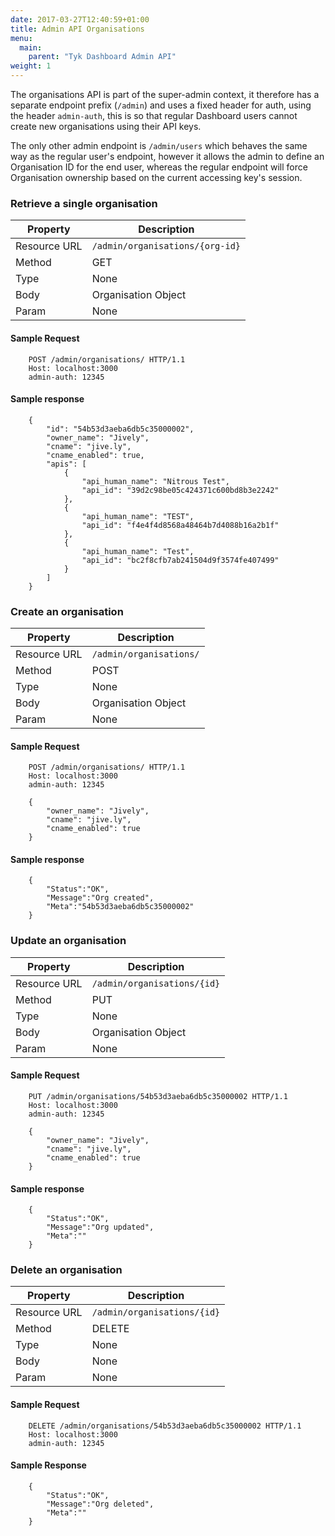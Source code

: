```yaml
---
date: 2017-03-27T12:40:59+01:00
title: Admin API Organisations
menu:
  main:
    parent: "Tyk Dashboard Admin API"
weight: 1 
---
```


The organisations API is part of the super-admin context, it therefore has a separate endpoint prefix (`/admin`) and uses a fixed header for auth, using the header `admin-auth`, this is so that regular Dashboard users cannot create new organisations using their API keys.

The only other admin endpoint is `/admin/users` which behaves the same way as the regular user's endpoint, however it allows the admin to define an Organisation ID for the end user, whereas the regular endpoint will force Organisation ownership based on the current accessing key's session.

### Retrieve a single organisation

| **Property** | **Description**                 |
| ------------ | ------------------------------- |
| Resource URL | `/admin/organisations/{org-id}` |
| Method       | GET                             |
| Type         | None                            |
| Body         | Organisation Object             |
| Param        | None                            |

#### Sample Request

```{.copyWrapper}
    POST /admin/organisations/ HTTP/1.1
    Host: localhost:3000
    admin-auth: 12345
```

#### Sample response

```
    {
        "id": "54b53d3aeba6db5c35000002",
        "owner_name": "Jively",
        "cname": "jive.ly",
        "cname_enabled": true,
        "apis": [
            {
                "api_human_name": "Nitrous Test",
                "api_id": "39d2c98be05c424371c600bd8b3e2242"
            },
            {
                "api_human_name": "TEST",
                "api_id": "f4e4f4d8568a48464b7d4088b16a2b1f"
            },
            {
                "api_human_name": "Test",
                "api_id": "bc2f8cfb7ab241504d9f3574fe407499"
            }
        ]
    }
```

### Create an organisation

| **Property** | **Description**         |
| ------------ | ----------------------- |
| Resource URL | `/admin/organisations/` |
| Method       | POST                    |
| Type         | None                    |
| Body         | Organisation Object     |
| Param        | None                    |

#### Sample Request

```{.copyWrapper}
    POST /admin/organisations/ HTTP/1.1
    Host: localhost:3000
    admin-auth: 12345
    
    {
        "owner_name": "Jively",
        "cname": "jive.ly",
        "cname_enabled": true
    }
```

#### Sample response

```
    {
        "Status":"OK",
        "Message":"Org created",
        "Meta":"54b53d3aeba6db5c35000002"
    }
```

### Update an organisation

| **Property** | **Description**             |
| ------------ | --------------------------- |
| Resource URL | `/admin/organisations/{id}` |
| Method       | PUT                         |
| Type         | None                        |
| Body         | Organisation Object         |
| Param        | None                        |

#### Sample Request

```{.copyWrapper}
    PUT /admin/organisations/54b53d3aeba6db5c35000002 HTTP/1.1
    Host: localhost:3000
    admin-auth: 12345
    
    {
        "owner_name": "Jively",
        "cname": "jive.ly",
        "cname_enabled": true
    }
```

#### Sample response

```
    {
        "Status":"OK",
        "Message":"Org updated",
        "Meta":""
    }
```

### Delete an organisation

| **Property** | **Description**             |
| ------------ | --------------------------- |
| Resource URL | `/admin/organisations/{id}` |
| Method       | DELETE                      |
| Type         | None                        |
| Body         | None                        |
| Param        | None                        |

#### Sample Request

```{.copyWrapper}
    DELETE /admin/organisations/54b53d3aeba6db5c35000002 HTTP/1.1
    Host: localhost:3000
    admin-auth: 12345
```

#### Sample Response

```
    {
        "Status":"OK",
        "Message":"Org deleted",
        "Meta":""
    }
```